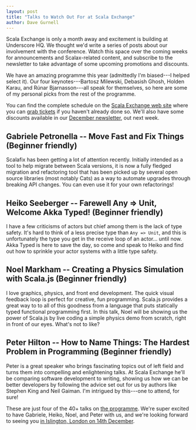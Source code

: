 ```yaml
---
layout: post
title: "Talks to Watch Out For at Scala Exchange"
author: Dave Gurnell
---
```


Scala Exchange is only a month away and excitement is building at Underscore HQ. We thought we'd write a series of posts about our involvement with the conference. Watch this space over the coming weeks for announcements and Scalax-related content, and subscribe to the newsletter to take advantage of some upcoming promotions and discounts.

<!-- break -->

We have an amazing programme this year (admittedly I'm biased---I helped select it). Our four keynotes---Bartosz Milewski, Debasish Ghosh, Holden Karau, and Rúnar Bjarnasson---all speak for themselves, so here are some of my personal picks from the rest of the programme.

You can find the complete schedule on the [Scala Exchange web site][link-programme] where you can [grab tickets][link-scalax] if you haven't already done so. We'll also have some discounts available in our [December newsletter][link-newsletter], out next week.

## Gabriele Petronella -- Move Fast and Fix Things (Beginner friendly)

Scalafix has been getting a lot of attention recently. Initially intended as a tool to help migrate between Scala versions, it is now a fully fledged migration and refactoring tool that has been picked up by several open source libraries (most notably Cats) as a way to automate upgrades through breaking API changes. You can even use it for your own refactorings!

## Heiko Seeberger -- Farewell Any => Unit, Welcome Akka Typed! (Beginner friendly)

I have a few criticisms of actors but chief among them is the lack of type safety. It's hard to think of a less precise type than `Any => Unit`, and this is unfortunately the type you get in the receive loop of an actor... until now. Akka Typed is here to save the day, so come and speak to Heiko and find out how to sprinkle your actor systems with a little type safety.

## Noel Markham -- Creating a Physics Simulation with Scala.js (Beginner friendly)

I love graphics, physics, and front end development. The quick visual feedback loop is perfect for creative, fun programming. Scala.js provides a great way to to all of this goodness from a language that puts statically typed functional programming first. In this talk, Noel will be showing us the power of Scala.js by live coding a simple physics demo from scratch, right in front of our eyes. What's not to like?

## Peter Hilton -- How to Name Things: The Hardest Problem in Programming (Beginner friendly)

Peter is a great speaker who brings fascinating topics out of left field and turns them into compelling and enlightening talks. At Scala Exchange he'll be comparing software development to writing, showing us how we can be better developers by following the advice set out for us by authors like Stephen King and Neil Gaiman. I'm intrigued by this---one to attend, for sure!

These are just four of the 40+ talks on [the programme][link-programme]. We're super excited to have Gabriele, Heiko, Noel, and Peter with us, and we're looking forward to seeing you [in Islington, London on 14th December][link-scalax].

[link-scalax]: http://scala-exchange.com
[link-programme]: https://skillsmatter.com/conferences/8784-scala-exchange-2017#program
[link-newsletter]: https://underscore.io/blog/newsletters/
